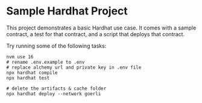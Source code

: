 # Sample Hardhat Project

This project demonstrates a basic Hardhat use case. It comes with a sample contract, a test for that contract, and a script that deploys that contract.

Try running some of the following tasks:

```shell
nvm use 16
# rename .env.example to .env
# replace alchemy url and private key in .env file
npx hardhat compile
npx hardhat test

# delete the artifacts & cache folder
npx hardhat deploy --network goerli
```
